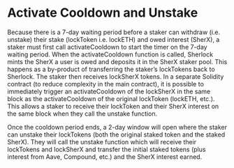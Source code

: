 # Activate Cooldown and Unstake

Because there is a 7-day waiting period before a staker can withdraw \(i.e. unstake\) their stake \(lockToken i.e. lockETH\) and owed interest \(SherX\), a staker must first call activateCooldown to start the timer on the 7-day waiting period. When the activateCooldown function is called, Sherlock mints the SherX a user is owed and deposits it in the SherX staker pool. This happens as a by-product of transferring the staker’s lockTokens back to Sherlock. The staker then receives lockSherX tokens. In a separate Solidity contract \(to reduce complexity in the main contract\), it is possible to immediately trigger an activateCooldown of the lockSherX in the same block as the activateCooldown of the original lockToken \(lockETH, etc.\). This allows a staker to receive their lockToken and their SherX interest on the same block when they call the unstake function.

Once the cooldown period ends, a 2-day window will open where the staker can unstake their lockTokens \(both the original staked token and the staked SherX\). They will call the unstake function which will receive their lockTokens and lockSherX and transfer the initial staked tokens \(plus interest from Aave, Compound, etc.\) and the SherX interest earned.
